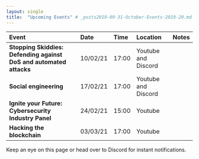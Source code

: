 ```yaml
---
layout: single
title:  "Upcoming Events" # _posts2019-09-31-October-Events-2019-20.md 
---
```

| Event | Date | Time | Location | Notes
|:-----------------|:----------|:-----------|:-----------|:-----------|
| __Stopping Skiddies: Defending against DoS and automated attacks__ | 10/02/21 | 17:00 | Youtube and Discord |  |
| __Social engineering__ | 17/02/21 | 17:00 | Youtube and Discord | |
| __Ignite your Future: Cybersecurity Industry Panel__ | 24/02/21 | 15:00 | Youtube | |
| __Hacking the blockchain__ | 03/03/21 | 17:00 | Youtube | |

Keep an eye on this page or head over to Discord for instant notifications.

